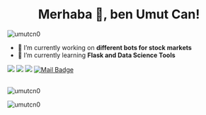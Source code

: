 <h1 align=center> Merhaba 👋, ben Umut Can!</h1> 
<p align="left"> <img src="https://komarev.com/ghpvc/?username=umutcn0" alt="umutcn0" /> <br /> </p>

- 🔭 I’m currently working on **different bots for stock markets**
- 🌱 I’m currently learning **Flask and Data Science Tools**

[![](https://img.shields.io/badge/twitter-%231DA1F2.svg?&style=for-the-badge&logo=twitter&logoColor=white)](https://www.twitter.com/umut_cn69)
[![](https://img.shields.io/badge/linkedin-%230077B5.svg?&style=for-the-badge&logo=linkedin&logoColor=white)](https://www.linkedin.com/in/umut-can-0a7417157/)
[![](https://img.shields.io/badge/instagram-%23E4405F.svg?&style=for-the-badge&logo=instagram&logoColor=white)](https://instagram.com/umutcn0)
[![Mail Badge](https://img.shields.io/badge/n.umut1499@gmail.com-c14438?style=for-the-badge&logo=Gmail&logoColor=white&link=mailto:n.umut1499@gmail.com)](mailto:mertcobanov@gmail.com)

<p><br /><img src="https://github-readme-stats.vercel.app/api?username=umutcn0&theme=dark&show_icons=true&count_private=true" alt="umutcn0" <br /></p>
<p><img src="https://github-readme-stats.vercel.app/api/top-langs/?username=umutcn0&layout=compact&hide=html" alt="umutcn0" /></p>

